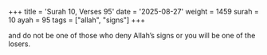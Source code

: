 +++
title = 'Surah 10, Verses 95'
date = '2025-08-27'
weight = 1459
surah = 10
ayah = 95
tags = ["allah", "signs"]
+++

and do not be one of those who deny Allah’s signs or you will be one of the losers. 